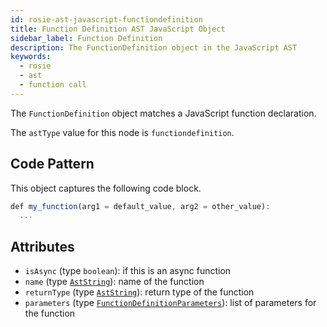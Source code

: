 ```yaml
---
id: rosie-ast-javascript-functiondefinition
title: Function Definition AST JavaScript Object
sidebar_label: Function Definition
description: The FunctionDefinition object in the JavaScript AST
keywords:
  - rosie
  - ast
  - function call
---
```


The `FunctionDefinition` object matches a JavaScript function declaration.

The `astType` value for this node is `functiondefinition`.

## Code Pattern

This object captures the following code block.

```javascript
def my_function(arg1 = default_value, arg2 = other_value):
  ...
```

## Attributes

- `isAsync` (type `boolean`): if this is an async function
- `name` (type [`AstString`](/docs/rosie/ast/common/rosie-ast-common-aststring)): name of the function
- `returnType` (type [`AstString`](/docs/rosie/ast/common/rosie-ast-common-aststring)): return type of the function
- `parameters` (type [`FunctionDefinitionParameters`](/docs/rosie/ast/javascript/rosie-ast-javascript-functiondefinitionparameters)): list of parameters for the function
